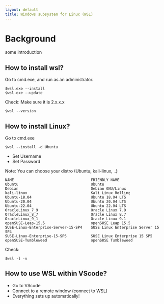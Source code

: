 ```yaml
---
layout: default
title: Windows subsystem for Linux (WSL)
---
```


# Background

some introduction

## How to install wsl?
Go to cmd.exe, and run as an administrator.
 ```
$wsl.exe --install
$wsl.exe --update
```

Check: Make sure it is 2.x.x.x
```
$wsl --version
```

## How to install Linux?
Go to cmd.exe 
```
$wsl --install -d Ubuntu
```
- Set Username
- Set Password

Note: You can choose your distro (Ubuntu, kali-linux, ..)
```
NAME                                   FRIENDLY NAME
Ubuntu                                 Ubuntu
Debian                                 Debian GNU/Linux
kali-linux                             Kali Linux Rolling
Ubuntu-18.04                           Ubuntu 18.04 LTS
Ubuntu-20.04                           Ubuntu 20.04 LTS
Ubuntu-22.04                           Ubuntu 22.04 LTS
OracleLinux_7_9                        Oracle Linux 7.9
OracleLinux_8_7                        Oracle Linux 8.7
OracleLinux_9_1                        Oracle Linux 9.1
openSUSE-Leap-15.5                     openSUSE Leap 15.5
SUSE-Linux-Enterprise-Server-15-SP4    SUSE Linux Enterprise Server 15 SP4
SUSE-Linux-Enterprise-15-SP5           SUSE Linux Enterprise 15 SP5
openSUSE-Tumbleweed                    openSUSE Tumbleweed

```

Check:
```
$wsl -l -v
```
## How to use WSL within VScode?
- Go to VScode
- Connect to a remote window (connect to WSL)
- Everything sets up automatically!


